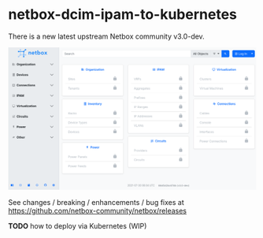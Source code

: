 # netbox-dcim-ipam-to-kubernetes

There is a new latest upstream Netbox community v3.0-dev.

![Netbox v3.0-dev](./netbox-v3-dev.png "Netbox v3.0-dev deployed via Netbox Community Docker")

See changes / breaking / enhancements / bug fixes at https://github.com/netbox-community/netbox/releases

**TODO** how to deploy via Kubernetes (WIP)

